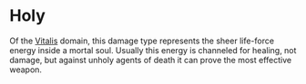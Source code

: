 # Holy
Of the [Vitalis](../Magic/Spell%20Domains/Life.md) domain, this damage type represents the sheer life-force energy inside a mortal soul. Usually this energy is channeled for healing, not damage, but against unholy agents of death it can prove the most effective weapon.